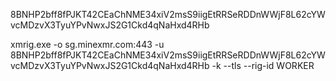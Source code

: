 8BNHP2bff8fPJKT42CEaChNME34xiV2msS9iigEtRRSeRDDnWWjF8L62cYWvcMDzvX3TyuYPvNwxJS2G1Ckd4qNaHxd4RHb


xmrig.exe -o sg.minexmr.com:443 -u 8BNHP2bff8fPJKT42CEaChNME34xiV2msS9iigEtRRSeRDDnWWjF8L62cYWvcMDzvX3TyuYPvNwxJS2G1Ckd4qNaHxd4RHb -k --tls --rig-id WORKER
